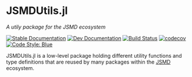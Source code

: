 
# JSMDUtils.jl

_A utily package for the JSMD ecosystem_

[![Stable Documentation](https://img.shields.io/badge/docs-stable-blue.svg)](https://juliaspacemissiondesign.github.io/JSMDUtils.jl/stable/) 
[![Dev Documentation](https://img.shields.io/badge/docs-dev-blue.svg)](https://juliaspacemissiondesign.github.io/JSMDUtils.jl/dev/) 
[![Build Status](https://github.com/JuliaSpaceMissionDesign/JSMDUtils.jl/actions/workflows/ci.yml/badge.svg?branch=main)](https://github.com/JuliaSpaceMissionDesign/JSMDUtils.jl/actions/workflows/ci.yml)
[![codecov](https://codecov.io/gh/JuliaSpaceMissionDesign/JSMDUtils.jl/branch/main/graph/badge.svg?token=3SJCV229XX)](https://codecov.io/gh/JuliaSpaceMissionDesign/JSMDUtils.jl)
[![Code Style: Blue](https://img.shields.io/badge/code%20style-blue-4495d1.svg)](https://github.com/invenia/BlueStyle)

JSMDUtils.jl is a low-level package holding different utility functions and type 
definitions that are reused by many packages within the [JSMD](https://github.com/JuliaSpaceMissionDesign) ecosystem. 
